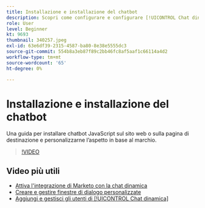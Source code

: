 ```yaml
---
title: Installazione e installazione del chatbot
description: Scopri come configurare e configurare [!UICONTROL Chat dinamica] per il primo utilizzo.
role: User
level: Beginner
kt: 9693
thumbnail: 340257.jpeg
exl-id: 63e6df39-2315-4587-ba80-8e38e5555dc3
source-git-commit: 554b8a3eb87f89c2bb46fc8af5aaf1c66114a4d2
workflow-type: tm+mt
source-wordcount: '65'
ht-degree: 0%

---
```


# Installazione e installazione del chatbot

Una guida per installare chatbot JavaScript sul sito web o sulla pagina di destinazione e personalizzarne l’aspetto in base al marchio.

>[!VIDEO](https://video.tv.adobe.com/v/340257/?quality=12&learn=on)

## Video più utili

* [Attiva l&#39;integrazione di Marketo con la chat dinamica](marketo-integration.md)
* [Creare e gestire finestre di dialogo personalizzate](dialogue-management.md)
* [Aggiungi e gestisci gli utenti di [!UICONTROL Chat dinamica] ](user-management.md)
